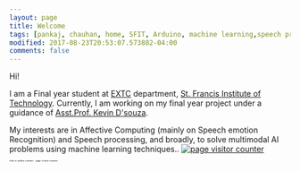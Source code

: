 ```yaml
---
layout: page
title: Welcome
tags: [pankaj, chauhan, home, SFIT, Arduino, machine learning,speech processing,speech emotion processing, under graduate]
modified: 2017-08-23T20:53:07.573882-04:00
comments: false
---
```


Hi!

I am a Final year student at [EXTC](https://www.sfitengg.org/EXTC.php) department, [St. Francis Institute of Technology](https://www.sfitengg.org). Currently, I am working on my final year project under a guidance of [Asst.Prof. Kevin D'souza](https://www.sfitengg.org/staff/FP_KevinD_EXTC_2016.pdf). 

My interests are in Affective Computing (mainly on Speech emotion Recognition) and Speech processing, and broadly, to solve multimodal AI problems using machine learning techniques.. 
<a href="http://www.whoisonlinecounter.com" target="_blank"><img src="http://www.whoisonlinecounter.com/counter.php?page=cpankajr.github.io&digits=5&unique=1" alt="page visitor counter" border="0;"></a><br /> <a href="http://www.whoisonlinecounter.com/" target="_blank" style="text-decoration: none; font-size: 5px; font-family: Verdana; color: #000000">who is online counter</a> <a href="http://www.blogcounter4free.com/" target="_blank" style="text-decoration: none; font-size: 5px; font-family: Verdana; color: #000000">page visitor counter</a>

